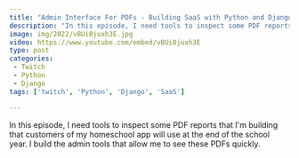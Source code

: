 ```yaml
---
title: "Admin Interface For PDFs - Building SaaS with Python and Django #126"
description: "In this episode, I need tools to inspect some PDF reports that I'm building that customers of my homeschool app will use at the end of the school year. I build the admin tools that allow me to see these PDFs quickly."
image: img/2022/vBUi0juxh3E.jpg
video: https://www.youtube.com/embed/vBUi0juxh3E
type: post
categories:
 - Twitch
 - Python
 - Django
tags: ['twitch', 'Python', 'Django', 'SaaS']

---
```


In this episode, I need tools to inspect some PDF reports that I'm building that customers of my homeschool app will use at the end of the school year. I build the admin tools that allow me to see these PDFs quickly.
